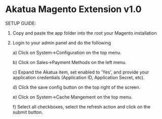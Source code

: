 Akatua Magento Extension v1.0
=============================

SETUP GUIDE:

1) Copy and paste the app folder into the root your Magento installation

2) Login to your admin panel and do the following

	a) Click on System->Configuration on the top menu.

	b) Click on Sales->Payment Methods on the left menu.

	c) Expand the Akatua item, set enabled to 'Yes', and provide your application credentials (Application ID, Application Secret, etc).

	d) Click the save config button on the top right of the screen.

	e) Click on System->Cache Mangement on the top menu.

	f) Select all checkboxes, select the refresh action and click on the submit button.
